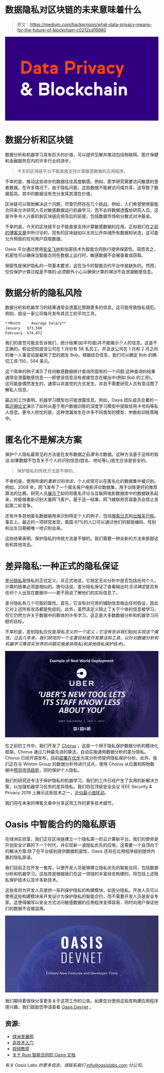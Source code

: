 # 数据隐私对区块链的未来意味着什么

> 原文：<https://medium.com/hackernoon/what-data-privacy-means-for-the-future-of-blockchain-c0212cd16680>

![](img/a783365c32781591b834bf320f308e12.png)

# 数据分析和区块链

数据分析和机器学习具有巨大的价值，可以提供见解并推动包括物联网、医疗保健和金融服务在内的许多行业的进步。

> 今天的区块链平台不能直接支持计算敏感数据的应用程序。

不幸的是，推动这些进步的数据往往高度敏感。例如，医学研究需要访问敏感的患者数据。在许多情况下，由于隐私问题，这些数据不能被访问或共享。这导致了数据孤岛，其中的数据没有充分发挥其潜在价值。

区块链可以帮助解决这个问题，尽管仍然存在几个挑战。例如，人们希望使用智能合同来允许研究人员对敏感数据运行机器学习，而不会将数据透露给研究人员。这是许多令人兴奋的新区块链应用背后的前提，包括数据市场和分散式对冲基金。

不幸的是，今天的区块链平台不能直接支持计算敏感数据的应用。正如我们在[之前的博客文章](/oasislabs/demystifying-the-security-of-blockchains-7e9d8981a87)中所讨论的，现有的区块链如以太坊公开存储所有数据和状态，这可能允许网络的任何用户窃取数据。

Oasis 平台通过使用[安全飞地](/oasislabs/towards-an-open-source-secure-enclave-659ac27b871a)和加密技术为智能合同执行提供保密性。简而言之，机密性可以确保当智能合同在数据上运行时，敏感数据不会被查看或窃取。

保密性是保护隐私的一项基本要求，这在当今的智能合约平台中是缺失的。然而，仅仅保护计算过程是不够的:必须额外小心以确保计算的*输出*不会泄漏敏感信息。

# 数据分析的隐私风险

数据分析和机器学习的结果通常会透露比预期更多的信息，这可能导致隐私侵犯。例如，假设一家公司每月发布其员工的平均工资。

```
**Month     Average Salary**
January   $73,568
February  $74,872
```

我们的直觉可能会告诉我们，统计结果(如平均值)并不能揭示个人的信息。这是不正确的。假设您知道该公司在 1 月份有 58 名员工，并且该公司在 1 月和 2 月之间的唯一人事变动是雇用了您的朋友 Bob。根据综合信息，我们可以确定 Bob 的确切工资:150，504 美元。

这个简单的例子演示了任何敏感数据统计查询所固有的一个问题:这种查询的结果通常会泄露敏感信息——即使该信息没有直接包含在输出中(例如 Bob 的工资)。这可能是偶然发生的，通常以非直觉的方式发生，并且不需要研究人员有意试图了解私人信息。

最近的工作表明，机器学习模型也可能泄露信息。例如，Oasis 团队成员合著的一篇[近期论文](https://arxiv.org/abs/1802.08232)演示了如何从基于用户数据训练的深度学习模型中提取信用卡号码等私人信息。更令人担忧的是，这种泄漏发生在许多不同类型的模型、参数和训练策略中。

# 匿名化不是解决方案

保护个人隐私最常见的方法是在发布数据之前*匿名化*数据。这种方法基于这样的假设:如果数据不包含关于个人的识别信息(姓名、地址等)。)放生应该是安全的。

> 保护隐私的传统方法是不够的。

不幸的是，使用所谓的*重新识别攻击*，个人经常可以在匿名化的数据集中被识别。例如，2009 年，网飞发布了一个匿名客户电影评论数据集，用于训练更好的推荐算法的比赛。研究人员[展示了](https://ieeexplore.ieee.org/document/4531148/)如何将匿名评论与互联网电影数据库中的数据联系起来，并能够重新识别大量网飞客户。基于这一结果，网飞被联邦贸易委员会禁止发起第二轮竞争。

还有许多其他匿名数据被用来识别特定个人的例子，包括[搜索日志](https://en.wikipedia.org/wiki/AOL_search_data_leak)和[出租车行程](https://tech.vijayp.ca/of-taxis-and-rainbows-f6bc289679a1)。事实上，最近的一项研究发现，美国 87%的人口可以通过他们的邮政编码、性别和出生日期被唯一地识别出来。

这些结果表明，保护隐私的传统方法是不够的。我们需要一种全新的方法来抵御这些和其他攻击。

# 差异隐私:一种正式的隐私保证

[差分隐私](https://link.springer.com/chapter/10.1007/11681878_14)是隐私的正式定义。非正式地说，它规定无论分析中是否包括任何个人，计算的结果必须是相似的。换句话说，差分隐私保证了查看输出时*无法确定*是否有任何个人出现在数据中——更不用说了解他们的实际信息了。

差分隐私有几个可取的属性。首先，它没有对可用的辅助信息做出任何假设，因此它对上述所有攻击都是免疫的。此外，虽然该定义阻止了关于个体的信息被学习，但它仍然允许关于数据中的群体的许多学习，这正是大多数数据分析和机器学习问题的目标。

不幸的是，差别隐私仅仅是*隐私含义的一个定义；它没有告诉我们*如何*实现这个属性。过去几年来，我们研究的一个主要目标是开发算法和工具，以针对数据分析和机器学习等现实世界的问题实施差异隐私(和其他隐私保护技术)。*

[![](img/9367b9a2f1973be2211d79c65a9fc375.png)](http://docs.oasiscloud.io)

在之前的工作中，我们开发了 [Chorus](https://arxiv.org/abs/1809.07750) ，这是一个用于隐私保护数据分析的模块化框架。Chorus 通过几种最先进的算法，自动实施通用数据分析的差分隐私。Chorus 已经开源发布，目前[部署在优步](/uber-security-privacy/differential-privacy-open-source-7892c82c42b6)为其分析师提供隐私保护分析。此外，我们正在与 Winton Group 的数据分析师进行试点，使用 Chorus 从位置和购物数据中[预测市场趋势](https://www.winton.com/research/using-differential-privacy-to-protect-personal-data)，同时保护个人隐私。

我们的研究还专注于保护隐私的机器学习，我们的工作已经产生了实用的新解决方案，以加强机器学习任务的差异隐私。我们将在顶级安全会议 IEEE Security & Privacy 2019 上展示这些技术之一，[近似最小值扰动](https://www.computer.org/csdl/proceedings/sp/2019/6660/00/666000a001.pdf)。

我们将在未来的博客文章中分享这项工作的更多技术细节。

# Oasis 中智能合约的隐私原语

在绿洲实验室，我们正在区块链建立一个隐私第一的云计算新平台。我们的使命是开创安全计算的下一个时代，并实现新一波隐私优先的应用。这需要一个自顶向下的解决方案:除了在平台级别提供数据机密性，Oasis 还将在应用程序级别提供内置的隐私原语。

我们目前正在开发一套库，以使开发人员能够建立隐私优先的智能合同，包括数据分析和机器学习。这些库是根据我们在这一领域的丰富经验构建的，将包括上述隐私保护技术以及许多新技术。

这些库将为开发人员提供一系列保护隐私的构建模块，如差分隐私。开发人员可以使用这些构建模块来开发设计为保护隐私的智能合约，而不需要开发人员是安全专家。这使得编写以安全方式访问敏感数据的应用程序变得容易，同时向用户保证他们的数据不会被滥用。

![](img/403822520f6301b78c960f5101585ae3.png)

我们期待着很快分享更多关于这项工作的公告。如果您对使用这些库构建应用程序感兴趣，我们鼓励您申请查看 [Oasis Devnet](http://docs.oasiscloud.io) 。

## 资源:

*   [绿洲发展网](https://docs.oasiscloud.io/)
*   [非技术入门](https://www.oasislabs.com/primer/)
*   [视频教程](https://www.youtube.com/channel/UC35UFPcZ2F1wjPxhPrSsESQ)
*   [关于 Rust 智能合同的 Oasis 文档](https://docs.oasiscloud.io/en/latest/rust-contract-tutorial/)

*有关 Oasis Labs 的更多信息，请联系我们 info@oasislabs.com 分公司。*